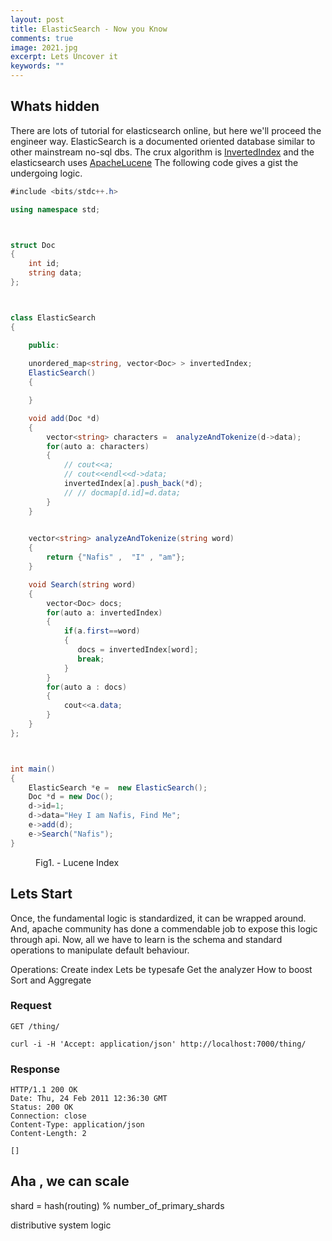 ```yaml
---
layout: post
title: ElasticSearch - Now you Know
comments: true
image: 2021.jpg
excerpt: Lets Uncover it
keywords: ""
---
```


## Whats hidden

There are lots of tutorial for elasticsearch online, but here we'll proceed the engineer way. ElasticSearch is a documented oriented database similar to other mainstream no-sql dbs. The crux algorithm is [InvertedIndex](https://www.geeksforgeeks.org/inverted-index/) and the elasticsearch uses [ApacheLucene](https://lucene.apache.org/)
The following code gives a gist the undergoing logic.

```cs
#include <bits/stdc++.h>

using namespace std;



struct Doc
{
    int id;
    string data;
};



class ElasticSearch
{

    public:
    
    unordered_map<string, vector<Doc> > invertedIndex;
    ElasticSearch()
    {

    }

    void add(Doc *d)
    {
        vector<string> characters =  analyzeAndTokenize(d->data);
        for(auto a: characters)
        {
            // cout<<a;
            // cout<<endl<<d->data;
            invertedIndex[a].push_back(*d);
            // // docmap[d.id]=d.data;
        }
    }
    

    vector<string> analyzeAndTokenize(string word)
    {
        return {"Nafis" ,  "I" , "am"};
    }

    void Search(string word)
    {
        vector<Doc> docs;
        for(auto a: invertedIndex)
        {
            if(a.first==word)
            {
               docs = invertedIndex[word];
               break;
            }
        }
        for(auto a : docs)
        {
            cout<<a.data;
        }
    }
};



int main()
{
    ElasticSearch *e =  new ElasticSearch();
    Doc *d = new Doc();
    d->id=1;
    d->data="Hey I am Nafis, Find Me";
    e->add(d);
    e->Search("Nafis");
}
``` 

<figure>
  <img src="{{ '/images/elastic-lucene.png' | prepend: site.baseurl }}" alt=""> 
  <figcaption>Fig1. - Lucene Index</figcaption>
</figure>


## Lets Start

Once, the fundamental logic is standardized, it can be wrapped around. And, apache community has done a commendable job to expose this logic through api. 
Now, all we have to learn is the schema and standard operations to manipulate default behaviour.

Operations: 
Create index
Lets be typesafe
Get the analyzer
How to boost
Sort and Aggregate

### Request

`GET /thing/`

    curl -i -H 'Accept: application/json' http://localhost:7000/thing/

### Response

    HTTP/1.1 200 OK
    Date: Thu, 24 Feb 2011 12:36:30 GMT
    Status: 200 OK
    Connection: close
    Content-Type: application/json
    Content-Length: 2

    []





## Aha , we can scale

shard = hash(routing) % number_of_primary_shards

distributive system logic